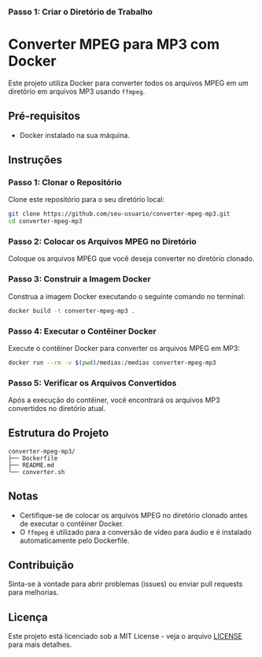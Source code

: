 ### Passo 1: Criar o Diretório de Trabalho

# Converter MPEG para MP3 com Docker

Este projeto utiliza Docker para converter todos os arquivos MPEG em um diretório em arquivos MP3 usando `ffmpeg`.

## Pré-requisitos

- Docker instalado na sua máquina.

## Instruções

### Passo 1: Clonar o Repositório

Clone este repositório para o seu diretório local:

```bash
git clone https://github.com/seu-usuario/converter-mpeg-mp3.git
cd converter-mpeg-mp3
```

### Passo 2: Colocar os Arquivos MPEG no Diretório

Coloque os arquivos MPEG que você deseja converter no diretório clonado.

### Passo 3: Construir a Imagem Docker

Construa a imagem Docker executando o seguinte comando no terminal:

```bash
docker build -t converter-mpeg-mp3 .
```

### Passo 4: Executar o Contêiner Docker

Execute o contêiner Docker para converter os arquivos MPEG em MP3:

```bash
docker run --rm -v $(pwd)/medias:/medias converter-mpeg-mp3
```

### Passo 5: Verificar os Arquivos Convertidos

Após a execução do contêiner, você encontrará os arquivos MP3 convertidos no diretório atual.

## Estrutura do Projeto

```
converter-mpeg-mp3/
├── Dockerfile
├── README.md
└── converter.sh
```

## Notas

- Certifique-se de colocar os arquivos MPEG no diretório clonado antes de executar o contêiner Docker.
- O `ffmpeg` é utilizado para a conversão de vídeo para áudio e é instalado automaticamente pelo Dockerfile.

## Contribuição

Sinta-se à vontade para abrir problemas (issues) ou enviar pull requests para melhorias.

## Licença

Este projeto está licenciado sob a MIT License - veja o arquivo [LICENSE](LICENSE) para mais detalhes.
